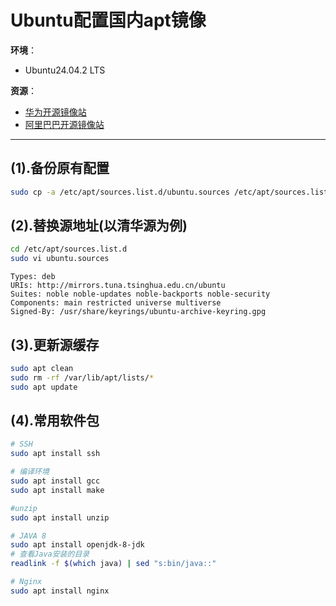 # Ubuntu配置国内apt镜像

**环境**：
- Ubuntu24.04.2 LTS

**资源**：
- [华为开源镜像站](https://mirrors.huaweicloud.com/home)
- [阿里巴巴开源镜像站](https://developer.aliyun.com/mirror/)

---

## (1).备份原有配置
```bash
sudo cp -a /etc/apt/sources.list.d/ubuntu.sources /etc/apt/sources.list.d/ubuntu.sources.bak
```

## (2).替换源地址(以清华源为例)
```bash
cd /etc/apt/sources.list.d
sudo vi ubuntu.sources
```
```vim
Types: deb
URIs: http://mirrors.tuna.tsinghua.edu.cn/ubuntu
Suites: noble noble-updates noble-backports noble-security
Components: main restricted universe multiverse
Signed-By: /usr/share/keyrings/ubuntu-archive-keyring.gpg
```

## (3).更新源缓存
```bash
sudo apt clean
sudo rm -rf /var/lib/apt/lists/*
sudo apt update
```

## (4).常用软件包
```bash
# SSH
sudo apt install ssh

# 编译环境
sudo apt install gcc
sudo apt install make

#unzip
sudo apt install unzip

# JAVA 8
sudo apt install openjdk-8-jdk
# 查看Java安装的目录
readlink -f $(which java) | sed "s:bin/java::"

# Nginx
sudo apt install nginx
```




